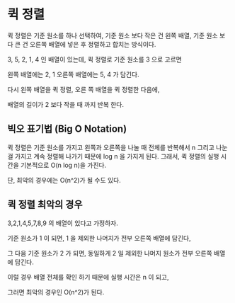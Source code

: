 # 퀵 정렬

퀵 정렬은 기준 원소를 하나 선택하여,
기준 원소 보다 작은 건 왼쪽 배열,
기준 원소 보다 큰 건 오른쪽 배열에 넣은 후 정렬하고 합치는 방식이다.

3, 5, 2, 1, 4 인 배열이 있는데, 퀵 정렬로 기준 원소를 3 으로 고르면

왼쪽 배열에는 2, 1
오른쪽 배열에는 5, 4 가 담긴다.

다시 왼쪽 배열을 퀵 정렬, 오른 쪽 배열을 퀵 정렬한 다음에,

배열의 길이가 2 보다 작을 때 까지 반복 한다.

## 빅오 표기법 (Big O Notation)

퀵 정렬은 기준 원소를 가지고 왼쪽과 오른쪽을 나눌 때 전체를 반복해서 n
그리고 나눈 걸 가지고 계속 정렬해 나가기 때문에 log n 을 가지게 된다.
그래서, 퀵 정렬의 실행 시간을 기본적으로 O(n log n)을 가진다.

단, 최악의 경우에는 O(n^2)가 될 수도 있다.

## 퀵 정렬 최악의 경우

3,2,1,4,5,7,8,9 의 배열이 있다고 가정하자.

기준 원소가 1 이 되면, 1 을 제외한 나머지가 전부 오른쪽 배열에 담긴다,

그 다음 기준 원소가 2 가 되면, 동일하게 2 일 제외한 나머지 원소가 전부 오른쪽 배열에 담긴다.

이럴 경우 배열 전체를 확인 하기 때문에 실행 시간은 n 이 되고,

그러면 최악의 경우인 O(n^2)가 된다.
